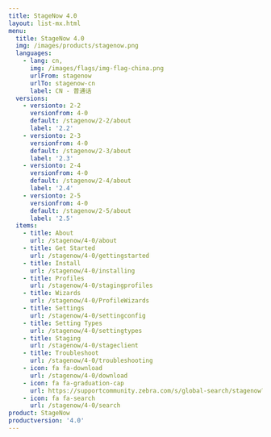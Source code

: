 ```yaml
---
title: StageNow 4.0
layout: list-mx.html
menu:
  title: StageNow 4.0
  img: /images/products/stagenow.png
  languages:
    - lang: cn,
      img: /images/flags/img-flag-china.png
      urlFrom: stagenow
      urlTo: stagenow-cn
      label: CN - 普通话
  versions:
    - versionto: 2-2
      versionfrom: 4-0
      default: /stagenow/2-2/about
      label: '2.2'
    - versionto: 2-3
      versionfrom: 4-0
      default: /stagenow/2-3/about
      label: '2.3'
    - versionto: 2-4
      versionfrom: 4-0
      default: /stagenow/2-4/about
      label: '2.4'
    - versionto: 2-5
      versionfrom: 4-0
      default: /stagenow/2-5/about
      label: '2.5'
  items:
    - title: About
      url: /stagenow/4-0/about
    - title: Get Started
      url: /stagenow/4-0/gettingstarted
    - title: Install
      url: /stagenow/4-0/installing
    - title: Profiles
      url: /stagenow/4-0/stagingprofiles
    - title: Wizards
      url: /stagenow/4-0/ProfileWizards
    - title: Settings
      url: /stagenow/4-0/settingconfig
    - title: Setting Types
      url: /stagenow/4-0/settingtypes
    - title: Staging
      url: /stagenow/4-0/stageclient
    - title: Troubleshoot
      url: /stagenow/4-0/troubleshooting
    - icon: fa fa-download
      url: /stagenow/4-0/download    
    - icon: fa fa-graduation-cap
      url: https://supportcommunity.zebra.com/s/global-search/stagenow?language=en_US
    - icon: fa fa-search
      url: /stagenow/4-0/search
product: StageNow
productversion: '4.0'
---
```














